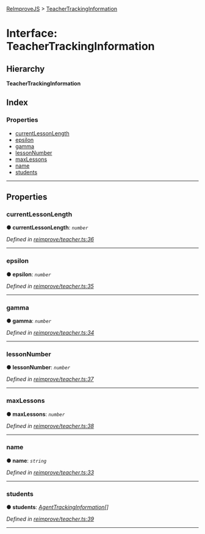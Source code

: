 [ReImproveJS](../README.md) > [TeacherTrackingInformation](../interfaces/teachertrackinginformation.md)

# Interface: TeacherTrackingInformation

## Hierarchy

**TeacherTrackingInformation**

## Index

### Properties

* [currentLessonLength](teachertrackinginformation.md#currentlessonlength)
* [epsilon](teachertrackinginformation.md#epsilon)
* [gamma](teachertrackinginformation.md#gamma)
* [lessonNumber](teachertrackinginformation.md#lessonnumber)
* [maxLessons](teachertrackinginformation.md#maxlessons)
* [name](teachertrackinginformation.md#name)
* [students](teachertrackinginformation.md#students)

---

## Properties

<a id="currentlessonlength"></a>

###  currentLessonLength

**● currentLessonLength**: *`number`*

*Defined in [reimprove/teacher.ts:36](https://github.com/Pravez/FurnishJS/blob/b206a93/src/reimprove/teacher.ts#L36)*

___
<a id="epsilon"></a>

###  epsilon

**● epsilon**: *`number`*

*Defined in [reimprove/teacher.ts:35](https://github.com/Pravez/FurnishJS/blob/b206a93/src/reimprove/teacher.ts#L35)*

___
<a id="gamma"></a>

###  gamma

**● gamma**: *`number`*

*Defined in [reimprove/teacher.ts:34](https://github.com/Pravez/FurnishJS/blob/b206a93/src/reimprove/teacher.ts#L34)*

___
<a id="lessonnumber"></a>

###  lessonNumber

**● lessonNumber**: *`number`*

*Defined in [reimprove/teacher.ts:37](https://github.com/Pravez/FurnishJS/blob/b206a93/src/reimprove/teacher.ts#L37)*

___
<a id="maxlessons"></a>

###  maxLessons

**● maxLessons**: *`number`*

*Defined in [reimprove/teacher.ts:38](https://github.com/Pravez/FurnishJS/blob/b206a93/src/reimprove/teacher.ts#L38)*

___
<a id="name"></a>

###  name

**● name**: *`string`*

*Defined in [reimprove/teacher.ts:33](https://github.com/Pravez/FurnishJS/blob/b206a93/src/reimprove/teacher.ts#L33)*

___
<a id="students"></a>

###  students

**● students**: *[AgentTrackingInformation](agenttrackinginformation.md)[]*

*Defined in [reimprove/teacher.ts:39](https://github.com/Pravez/FurnishJS/blob/b206a93/src/reimprove/teacher.ts#L39)*

___

